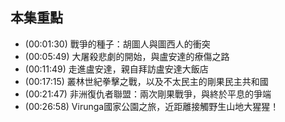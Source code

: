 ---
---


## 本集重點

* (00:01:30) 戰爭的種子：胡圖人與圖西人的衝突
* (00:05:49) 大屠殺悲劇的開始，與盧安達的療傷之路
* (00:11:49) 走進盧安達，親自拜訪盧安達大飯店
* (00:17:15) 叢林世紀拳擊之戰，以及不太民主的剛果民主共和國
* (00:21:47) 非洲復仇者聯盟：兩次剛果戰爭，與終於平息的爭端
* (00:26:58) Virunga國家公園之旅，近距離接觸野生山地大猩猩！
